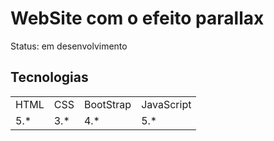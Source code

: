 <h1>WebSite com o efeito parallax</h1>

Status: em desenvolvimento

## Tecnologias

<table>
    <tr>
    <td>HTML</td>
    <td>CSS</td>
    <td>BootStrap</td>
    <td>JavaScript</td>
    </tr>
    <tr>
    <td>5.*</td>
    <td>3.*</td>
    <td>4.*</td>
    <td>5.*</td>
    </tr>
</table>